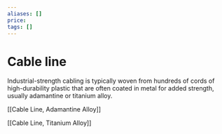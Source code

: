 ```yaml
---
aliases: []
price: 
tags: []
---
```


# Cable line

Industrial-strength cabling is typically woven from hundreds of cords of high-durability plastic that are often coated in metal for added strength, usually adamantine or titanium alloy.

[[Cable Line, Adamantine Alloy]]

[[Cable Line, Titanium Alloy]]
